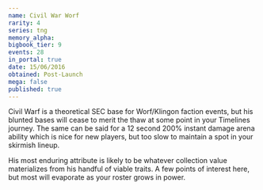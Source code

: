 ```yaml
---
name: Civil War Worf
rarity: 4
series: tng
memory_alpha:
bigbook_tier: 9
events: 28
in_portal: true
date: 15/06/2016
obtained: Post-Launch
mega: false
published: true
---
```


Civil Warf is a theoretical SEC base for Worf/Klingon faction events, but his blunted bases will cease to merit the thaw at some point in your Timelines journey. The same can be said for a 12 second 200% instant damage arena ability which is nice for new players, but too slow to maintain a spot in your skirmish lineup.

His most enduring attribute is likely to be whatever collection value materializes from his handful of viable traits. A few points of interest here, but most will evaporate as your roster grows in power.
